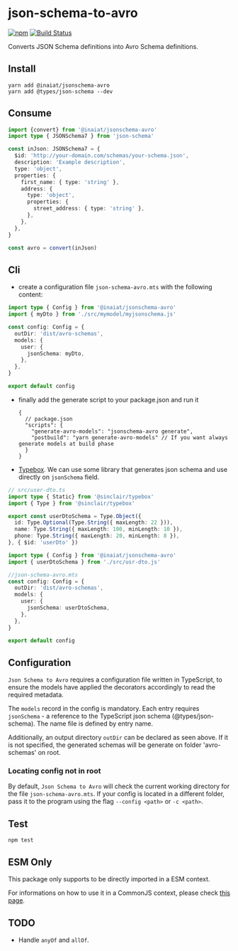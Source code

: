 # json-schema-to-avro

[![npm](https://img.shields.io/npm/v/json-schema-to-avro.svg)](https://www.npmjs.com/package/jsonschema-avro)
[![Build Status](https://travis-ci.org/katsanva/jsonschema-avro.svg?branch=master)](https://travis-ci.org/katsanva/jsonschema-avro)

Converts JSON Schema definitions into Avro Schema definitions.

## Install

    yarn add @inaiat/jsonschema-avro
    yarn add @types/json-schema --dev

## Consume

```ts
import {convert} from '@inaiat/jsonschema-avro'
import type { JSONSchema7 } from 'json-schema'

const inJson: JSONSchema7 = {
  $id: 'http://your-domain.com/schemas/your-schema.json',
  description: 'Example description',
  type: 'object',
  properties: {
    first_name: { type: 'string' },
    address: {
      type: 'object',
      properties: {
        street_address: { type: 'string' },
      },
    },
  },
}

const avro = convert(inJson)
```

## Cli
- create a configuration file `json-schema-avro.mts` with the following content:

```ts
import type { Config } from '@inaiat/jsonschema-avro'
import { myDto } from './src/mymodel/myjsonschema.js'

const config: Config = {
  outDir: 'dist/avro-schemas',
  models: {
    user: {
      jsonSchema: myDto,
    },
  },
}

export default config
```

- finally add the generate script to your package.json and run it
  ```jsonc
  {
    // package.json
    "scripts": {
      "generate-avro-models": "jsonschema-avro generate",
      "postbuild": "yarn generate-avro-models" // If you want always generate models at build phase
    }
  }

- [Typebox](https://github.com/sinclairzx81/typebox). We can use some library that generates json schema and use directly on `jsonSchema` field.
```ts
// src/user-dto.ts
import type { Static} from '@sinclair/typebox'
import { Type } from '@sinclair/typebox'

export const userDtoSchema = Type.Object({
  id: Type.Optional(Type.String({ maxLength: 22 })),
  name: Type.String({ maxLength: 100, minLength: 10 }),
  phone: Type.String({ maxLength: 20, minLength: 8 }),
}, { $id: 'userDto' })

import type { Config } from '@inaiat/jsonschema-avro'
import { userDtoSchema } from './src/usr-dto.js'

//json-schema-avro.mts
const config: Config = {
  outDir: 'dist/avro-schemas',
  models: {
    user: {
      jsonSchema: userDtoSchema,
    },
  },
}

export default config
```

## Configuration

`Json Schema to Avro` requires a configuration file written in TypeScript, to ensure the models have applied the decorators accordingly to read the required metadata.

The `models` record in the config is mandatory. Each entry requires `jsonSchema` - a reference to the TypeScript json schema (@types/json-schema). The name file is defined by entry name.

Additionally, an output directory `outDir` can be declared as seen above. If it is not specified, the generated schemas will be generate on folder 'avro-schemas' on root.

### Locating config not in root

By default, `Json Schema to Avro` will check the current working directory for the file `json-schema-avro.mts`. If your config is located in a different folder, pass it to the program using the flag `--config <path>` or `-c <path>`.

## Test

    npm test

## ESM Only

This package only supports to be directly imported in a ESM context.

For informations on how to use it in a CommonJS context, please check [this page](https://gist.github.com/ShogunPanda/fe98fd23d77cdfb918010dbc42f4504d).

## TODO

* Handle `anyOf` and `allOf`.

